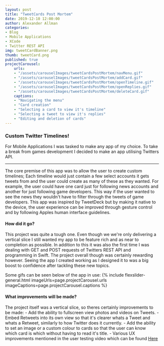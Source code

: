 ```yaml
---
layout: post
title: "TweetCards Post Mortem"
date: 2019-12-10 12:00:00
author: Alexander Allman
categories:
- Blog
- Mobile Applications
- XCode
- Twitter REST API
img: tweetCardBanner.png
thumb: tweetCard.png
published: true
projectCarousel:
    urls:
    - "/assets/carouselImages/tweetCardsPostMortem/navMenu.gif"
    - "/assets/carouselImages/tweetCardsPostMortem/addCard.gif"
    - "/assets/carouselImages/tweetCardsPostMortem/openTimeline.gif"
    - "/assets/carouselImages/tweetCardsPostMortem/openReplies.gif"
    - "/assets/carouselImages/tweetCardsPostMortem/deleteCard.gif"
    captions:
    - "Navigating the menu"
    - "Card creation"
    - "Selecting a card to view it's timeline"
    - "Selecting a tweet to view it's replies"
    - "Editing and deletion of cards"
---
```


### Custom Twitter Timelines!
For Mobile Applications I was tasked to make any app of my choice. To take a break from games development I decided to make an app utilising Twitters API.

<!--more-->
-----
The core premise of this app was to allow the user to create custom timelines; Each timeline would just contain a few select accounts it gets tweets from and the user could create as many of these as they wanted. For example, the user could have one card just for following news accounts and another for just following game developers. This way if the user wanted to see the news they wouldn't have to filter through the tweets of game developers. This app was inspired by TweetDeck but by making it native to the device, the user experience can be improved through gesture control and by following Apples human interface guidelines.

#### How did it go?
This project was quite a tough one. Even though we we're only delivering a vertical slice I still wanted my app to be feature rich and as near to completion as possible. In addition to this it was also the first time I was dealing with GET and POST requests of Twitters REST API and programming in Swift. The project overall though was certainly rewarding however. Seeing the app I created working as I designed it to was a big boost to confidence after tackling these new topics.

Some gifs can be seen below of the app in use:
{% include flexslider-general.html imageUrls=page.projectCarousel.urls imageCaptions=page.projectCarousel.captions %}


#### What improvements will be made?
The project itself was a vertical slice, so theres certainly improvements to be made:
    - Add the ability to fullscreen view photos and videos on Tweets.
    - Embed Retweets into its own view so that it's clearer whats a Tweet and whats a Retweet, similarly to how Twitter does it currently.
    - Add the ability to set an image or a custom colour to cards so that the user can know which card is which without having to read it's title.
    - Various UX improvements mentioned in the user testing video which can be found [Here](https://youtu.be/LOpY_wx8I8s)
